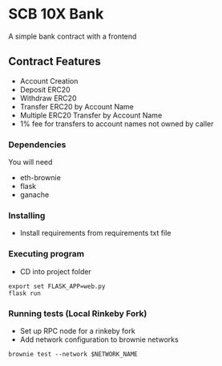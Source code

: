 # SCB 10X Bank

A simple bank contract with a frontend

## Contract Features
* Account Creation 
* Deposit ERC20
* Withdraw ERC20
* Transfer ERC20 by Account Name
* Multiple ERC20 Transfer by Account Name
* 1% fee for transfers to account names not owned by caller

### Dependencies

You will need
* eth-brownie
* flask
* ganache

### Installing

* Install requirements from requirements txt file

### Executing program
* CD into project folder

```
export set FLASK_APP=web.py
flask run
```

### Running tests (Local Rinkeby Fork)

* Set up RPC node for a rinkeby fork
* Add network configuration to brownie networks
```
brownie test --network $NETWORK_NAME
```
